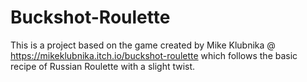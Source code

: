 # Buckshot-Roulette
This is a project based on the game created by Mike Klubnika @ https://mikeklubnika.itch.io/buckshot-roulette which follows the basic recipe of Russian Roulette with a slight twist.

